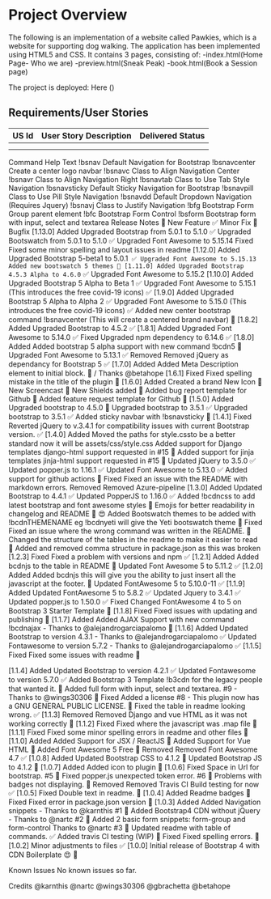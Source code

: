 # Project Overview
The following is an implementation of a website called Pawkies, which is a website for supporting dog walking.
The application has been implemented using HTML5 and CSS.
It contains 3 pages, consisting of:
        -index.html(Home Page- Who we are)
        -preview.html(Sneak Peak)
        -book.html(Book a Session page)

The project is deployed: Here ()


## Requirements/User Stories


| US Id         |User Story Description | Delivered Status|
| ------------- | -------------         | --------        |
|               |                       |                 |
|               |                       |                 |


Command	Help Text
!bsnav	Default Navigation for Bootstrap
!bsnavcenter	Create a center logo navbar
!bsnavc	Class to Align Navigation Center
!bsnavr	Class to Align Navigation Right
!bsnavtab	Class to Use Tab Style Navigation
!bsnavsticky	Default Sticky Navigation for Bootstrap
!bsnavpill	Class to Use Pill Style Navigation
!bsnavdd	Default Dropdown Navigation (Requires Jquery)
!bsnavj	Class to Justify Navigation
!bfg	Bootstrap Form Group parent element
!bfc	Bootstrap Form Control
!bsform	Bootstrap form with input, select and textarea
Release Notes
🚀	New Feature
✅	Minor Fix
🐛	Bugfix
[1.13.0]
Added
Upgraded Bootstrap from 5.0.1 to 5.1.0 ✅
Upgraded Bootswatch from 5.0.1 to 5.1.0 ✅
Upgraded Font Awesome to 5.15.14
Fixed
Fixed some minor spelling and layout issues in readme
[1.12.0]
Added
Upgraded Bootstrap 5-beta1 to 5.0.1` ✅
Upgraded Font Awesome to 5.15.13
Added new bootswatch 5 themes 🚀
[1.11.0]
Added
Upgraded Bootstrap 4.5.3 Alpha to 4.6.0` ✅
Upgraded Font Awesome to 5.15.2
[1.10.0]
Added
Upgraded Bootstrap 5 Alpha to Beta 1 ✅
Upgraded Font Awesome to 5.15.1 (This introduces the free covid-19 icons) ✅
[1.9.0]
Added
Upgraded Bootstrap 5 Alpha to Alpha 2 ✅
Upgraded Font Awesome to 5.15.0 (This introduces the free covid-19 icons) ✅
Added new center bootstrap command !bsnavcenter (This will create a centered brand navbar) 🚀
[1.8.2]
Added
Upgraded Bootstrap to 4.5.2 ✅
[1.8.1]
Added
Upgraded Font Awesome to 5.14.0 ✅
Fixed
Upgraded npm dependency to 6.14.6 ✅
[1.8.0]
Added
Added bootstrap 5 alpha support with new command !bcdn5 🚀
Upgraded Font Awesome to 5.13.1 ✅
Removed
Removed jQuery as dependancy for Bootstrap 5 ✅
[1.7.0]
Added
Added Meta Description element to initial block. 🚀 / Thanks @betahope
[1.6.1]
Fixed
Fixed spelling mistake in the title of the plugin 🐛
[1.6.0]
Added
Created a brand New Icon 🚀
New Screencast 🚀
New Shields added 🚀
Added bug report template for Github 🚀
Added feature request template for Github 🚀
[1.5.0]
Added
Upgraded bootstrap to 4.5.0 🚀
Upgraded bootstrap to 3.5.1 ✅
Upgraded bootstrap to 3.5.1 ✅
Added sticky navbar with !bsnavsticky 🚀
[1.4.1]
Fixed
Reverted jQuery to v.3.4.1 for compatibility issues with current Bootstrap version. ✅
[1.4.0]
Added
Moved the paths for style.cssto be a better standard now it will be assets/css/style.css
Added support for Django templates django-html support requested in #15 🚀
Added support for jinja templates jinja-html support requested in #15 🚀
Updated jQuery to 3.5.0 ✅
Updated popper.js to 1.16.1 ✅
Updated Font Awesome to 5.13.0 ✅
Added support for github actions 🚀
Fixed
Fixed an issue with the README with markdown errors.
Removed
Removed Azure-pipeline
[1.3.0]
Added
Updated Bootstrap to 4.4.1 ✅
Updated PopperJS to 1.16.0 ✅
Added !bcdncss to add latest bootstrap and font awesome styles 🚀
Emojis for better readability in changelog and README 🚀 😍
Added Bootswatch themes to be added with !bcdnTHEMENAME eg !bcdnyeti will give the Yeti bootswatch theme 🚀
Fixed
Fixed an issue where the wrong command was written in the README. 🐛
Changed the structure of the tables in the readme to make it easier to read 🚀
Added and removed comma structure in package.json as this was broken
[1.2.3]
Fixed
Fixed a problem with versions and npm ✅
[1.2.1]
Added
Added bcdnjs to the table in README 🚀
Updated Font Awesome 5 to 5.11.2 ✅
[1.2.0]
Added
Added bcdnjs this will give you the ability to just insert all the javascript at the footer. 🚀
Updated FontAwesome 5 to 5.10.0-11 ✅
[1.1.9]
Added
Updated FontAwesome 5 to 5.8.2 ✅
Updated Jquery to 3.4.1 ✅
Updated popper.js to 1.50.0 ✅
Fixed
Changed FontAwesome 4 to 5 on Bootstrap 3 Starter Template 🚀
[1.1.8]
Fixed
Fixed issues with updating and publishing 🐛
[1.1.7]
Added
Added AJAX Support with new command !bcdnajax - Thanks to @alejandrogarciapalomo 🚀
[1.1.6]
Added
Updated Bootstrap to version 4.3.1 - Thanks to @alejandrogarciapalomo ✅
Updated Fontawesome to version 5.7.2 - Thanks to @alejandrogarciapalomo ✅
[1.1.5]
Fixed
Fixed some issues with readme 🐛

[1.1.4]
Added
Updated Bootstrap to version 4.2.1 ✅
Updated Fontawesome to version 5.7.0 ✅
Added Bootstrap 3 Template !b3cdn for the legacy people that wanted it. 🚀
Added full form with input, select and textarea. #9 - Thanks to @wings30306 🚀
Fixed
Added a license #8 - This plugin now has a GNU GENERAL PUBLIC LICENSE. 🚀
Fixed the table in readme looking wrong. ✅
[1.1.3]
Removed
Removed Django and vue HTML as it was not working correctly 🐛
[1.1.2]
Fixed
Fixed where the javascript was .map file 🐛
[1.1.1]
Fixed
Fixed some minor spelling errors in readme and other files 🐛
[1.1.0]
Added
Added Support for JSX / ReactJS 🚀
Added Support for Vue HTML 🚀
Added Font Awesome 5 Free 🚀
Removed
Removed Font Awesome 4.7 ✅
[1.0.8]
Added
Updated Bootstrap CSS to 4.1.2 🚀
Updated Bootstrap JS to 4.1.2 🚀
[1.0.7]
Added
Added icon to plugin 🐛
[1.0.6]
Fixed
Space in Url for bootstrap. #5 🐛
Fixed popper.js unexpected token error. #6 🐛
Problems with badges not displaying. 🐛
Removed
Removed Travis CI Build testing for now ✅
[1.0.5]
Fixed
Double text in readme. 🐛
[1.0.4]
Added
Readme badges 🚀
Fixed
Fixed error in package.json version 🐛
[1.0.3]
Added
Added Navigation snippets - Thanks to @karnthis #1 🚀
Added Bootstrap4 CDN without jQuery - Thanks to @nartc #2 🚀
Added 2 basic form snippets: form-group and form-control Thanks to @nartc #3 🚀
Updated readme with table of commands. ✅
Added travis CI testing (WIP) 🚀
Fixed
Fixed spelling errors. 🐛
[1.0.2]
Minor adjustments to files ✅
[1.0.0]
Initial release of Bootstrap 4 with CDN Boilerplate 😍 🚀

Known Issues
No known issues so far.

Credits
@karnthis
@nartc
@wings30306
@gbrachetta
@betahope
